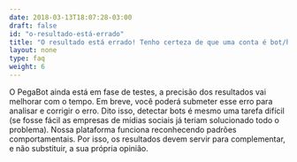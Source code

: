 ```yaml
---
date: 2018-03-13T18:07:28-03:00
draft: false
id: "o-resultado-está-errado"
title: "O resultado está errado! Tenho certeza de que uma conta é bot/humana."
layout: none
type: faq
weight: 6
---
```

O PegaBot ainda está em fase de testes, a precisão dos resultados vai melhorar com o tempo. Em breve, você poderá submeter esse erro para analisar e corrigir o erro. Dito isso, detectar bots é mesmo uma tarefa difícil (se fosse fácil as empresas de mídias sociais já teriam solucionado todo o problema). Nossa plataforma funciona reconhecendo padrões comportamentais. Por isso, os resultados devem servir para complementar, e não substituir, a sua própria opinião.
